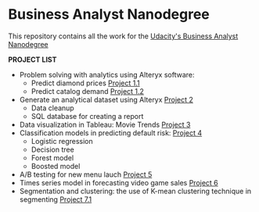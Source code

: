 # Business Analyst Nanodegree

This repository contains all the work for the [Udacity's Business Analyst Nanodegree](https://www.udacity.com/course/business-analyst-nanodegree--nd008)

**PROJECT LIST**

+ Problem solving with analytics using Alteryx software:
    + Predict diamond prices [Project 1.1](https://github.com/anthonynguyen3/udacity_business_analyst/tree/master/project1.1)
    + Predict catalog demand [Project 1.2](https://github.com/anthonynguyen3/udacity_business_analyst/tree/master/project1.2)
+ Generate an analytical dataset using Alteryx [Project 2](https://github.com/anthonynguyen3/udacity_business_analyst/tree/master/project2)
    + Data cleanup 
    + SQL database for creating a report
+ Data visualization in Tableau: Movie Trends [Project 3](https://github.com/anthonynguyen3/udacity_business_analyst/tree/master/project3) 
+ Classification models in predicting default risk: [Project 4](https://github.com/anthonynguyen3/udacity_business_analyst/tree/master/project4)
    + Logistic regression 
    + Decision tree
    + Forest model 
    + Boosted model 
+ A/B testing for new menu lauch [Project 5](https://github.com/anthonynguyen3/udacity_business_analyst/tree/master/project5)
+ Times series model in forecasting video game sales [Project 6](https://github.com/anthonynguyen3/udacity_business_analyst/tree/master/project6)
+ Segmentation and clustering: the use of K-mean clustering technique in segmenting [Project 7.1](https://github.com/anthonynguyen3/udacity_business_analyst/tree/master/project7)
